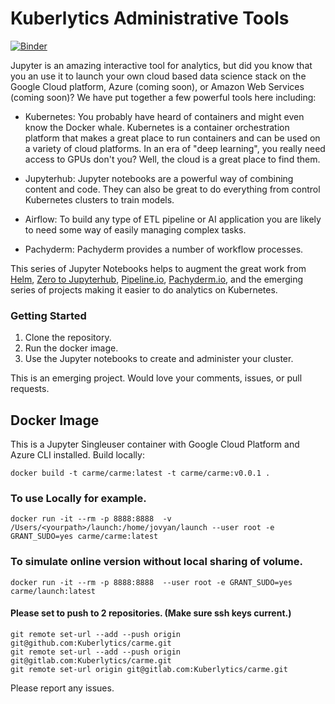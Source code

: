 
# Kuberlytics Administrative Tools
[![Binder](http://mybinder.org/badge.svg)](http://beta.mybinder.org/v2/gh/carme/launch/master)

Jupyter is an amazing interactive tool for analytics, but did you know that you an use it to launch your own cloud based data science stack on the Google Cloud platform, Azure (coming soon), or Amazon Web Services (coming soon)? We have put together a few powerful tools here including:

- Kubernetes: You probably have heard of containers and might even know the Docker whale. Kubernetes is a container orchestration platform that makes a great place to run containers and can be used on a variety of cloud platforms. In an era of "deep learning", you really need access to GPUs don't you? Well, the cloud is a great place to find them.

- Jupyterhub: Jupyter notebooks are a powerful way of combining content and code. They can also be great to do everything from control Kubernetes clusters to train models.

- Airflow: To build any type of ETL pipeline  or AI application you are likely to need some way of easily managing complex tasks.

- Pachyderm:  Pachyderm provides a number of workflow processes.

This series of Jupyter Notebooks helps to augment the great work from [Helm](https://helm.sh), [Zero to Jupyterhub](https://zero-to-jupyterhub-with-kubernetes.readthedocs.io/en/latest/), [Pipeline.io](http://pipeline.io), [Pachyderm.io](pachyderm.io), and the emerging series of projects making it easier to do analytics on Kubernetes.

### Getting Started
1. Clone the repository.
2. Run the docker image.
3. Use the Jupyter notebooks to create and administer your cluster.

This is an emerging project. Would love your comments, issues, or pull requests.

## Docker Image
This is a Jupyter Singleuser container with Google Cloud Platform and Azure CLI installed.
Build locally:
```
docker build -t carme/carme:latest -t carme/carme:v0.0.1 .
```
### To use Locally for example.
```
docker run -it --rm -p 8888:8888  -v /Users/<yourpath>/launch:/home/jovyan/launch --user root -e GRANT_SUDO=yes carme/carme:latest
```
### To simulate online version without local sharing of volume.
```
docker run -it --rm -p 8888:8888  --user root -e GRANT_SUDO=yes carme/launch:latest
```


#### Please set to push to 2 repositories. (Make sure ssh keys current.)
```
git remote set-url --add --push origin git@github.com:Kuberlytics/carme.git
git remote set-url --add --push origin git@gitlab.com:Kuberlytics/carme.git
git remote set-url origin git@gitlab.com:Kuberlytics/carme.git
```
 Please report any issues.

